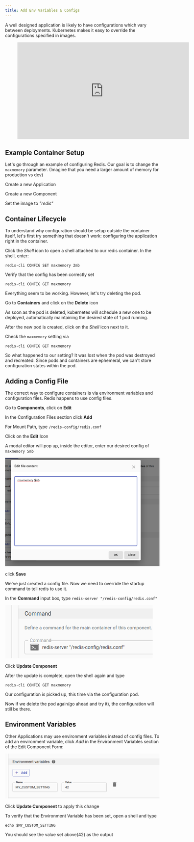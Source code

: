 ```yaml
---
title: Add Env Variables & Configs
---
```


A well designed application is likely to have configurations which vary between deployments. Kubernetes makes it easy to override the configurations specified in images.

<figure class="video_container">
  <iframe width="560" height="315" src="https://www.youtube.com/embed/bMwc6XPtM3c" frameborder="0" allowfullscreen="true"> </iframe>
</figure>


## Example Container Setup

Let's go through an example of configuring Redis. Our goal is to change the `maxmemory` parameter. (Imagine that you need a larger amount of memory for production vs dev)

Create a new Application

Create a new Component

Set the image to _"redis"_

## Container Lifecycle

To understand why configuration should be setup outside the container itself, let's first try something that doesn't work: configuring the application right in the container.

Click the _Shell_ icon to open a shell attached to our redis container. In the shell, enter:

```
redis-cli CONFIG SET maxmemory 2mb
```

Verify that the config has been correctly set

```
redis-cli CONFIG GET maxmemory
```

Everything seem to be working. However, let's try deleting the pod.

Go to **Containers** and click on the **Delete** icon

As soon as the pod is deleted, kubernetes will schedule a new one to be deployed, automatically maintaining the desired state of 1 pod running.

After the new pod is created, click on the _Shell_ icon next to it.

Check the `maxmemory` setting via

```
redis-cli CONFIG GET maxmemory
```

So what happened to our setting? It was lost when the pod was destroyed and recreated. Since pods and containers are ephemeral, we can't store configuration states within the pod.

## Adding a Config File

The correct way to configure containers is via environment variables and configuration files. Redis happens to use config files.

Go to **Components**, click on **Edit**

In the Configuration Files section click **Add**

For Mount Path, type `/redis-config/redis.conf`

Click on the **Edit** Icon

A modal editor will pop up, inside the editor, enter our desired config
of `maxmemory 5mb`

![edit config file](assets/edit-config-file.png)

click **Save**

We've just created a config file. Now we need to override the startup command to tell redis to use it.

In the **Command** input box, type `redis-server "/redis-config/redis.conf"`

![redis command](assets/redis-command.png)

Click **Update Component**

After the update is complete, open the shell again and type

```
redis-cli CONFIG GET maxmemory
```

Our configuration is picked up, this time via the configuration pod.

Now if we delete the pod again(go ahead and try it), the configuration will still be there.

## Environment Variables

Other Applications may use environment variables instead of config files. To add an environment variable, click _Add_ in the Environment Variables section of the Edit Component Form:

![env variables](assets/env-variables.png)

Click **Update Component** to apply this change

To verify that the Environment Variable has been set, open a shell and type

```
echo $MY_CUSTOM_SETTING
```

You should see the value set above(42) as the output
